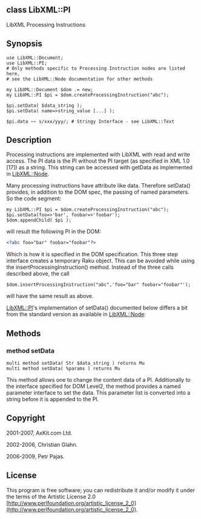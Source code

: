 class LibXML::PI
----------------

LibXML Processing Instructions

Synopsis
--------

    use LibXML::Document;
    use LibXML::PI;
    # Only methods specific to Processing Instruction nodes are listed here,
    # see the LibXML::Node documentation for other methods

    my LibXML::Document $dom .= new;
    my LibXML::PI $pi = $dom.createProcessingInstruction("abc");

    $pi.setData( $data_string );
    $pi.setData( name=>string_value [...] );

    $pi.data ~~ s/xxx/yyy/; # Stringy Interface - see LibXML::Text

Description
-----------

Processing instructions are implemented with LibXML with read and write access. The PI data is the PI without the PI target (as specified in XML 1.0 [17]) as a string. This string can be accessed with getData as implemented in [LibXML::Node](https://libxml-raku.github.io/LibXML-raku/Node).

Many processing instructions have attribute like data. Therefore setData() provides, in addition to the DOM spec, the passing of named parameters. So the code segment:

    my LibXML::PI $pi = $dom.createProcessingInstruction("abc");
    $pi.setData(foo=>'bar', foobar=>'foobar');
    $dom.appendChild( $pi );

will result the following PI in the DOM:

```xml
<?abc foo="bar" foobar="foobar"?>
```

Which is how it is specified in the DOM specification. This three step interface creates a temporary Raku object. This can be avoided while using the insertProcessingInstruction() method. Instead of the three calls described above, the call

    $dom.insertProcessingInstruction("abc",'foo="bar" foobar="foobar"');

will have the same result as above.

[LibXML::PI](https://libxml-raku.github.io/LibXML-raku/PI)'s implementation of setData() documented below differs a bit from the standard version as available in [LibXML::Node](https://libxml-raku.github.io/LibXML-raku/Node):

Methods
-------

### method setData

    multi method setData( Str $data_string ) returns Mu
    multi method setData( %params ) returns Mu

This method allows one to change the content data of a PI. Additionally to the interface specified for DOM Level2, the method provides a named parameter interface to set the data. This parameter list is converted into a string before it is appended to the PI.

Copyright
---------

2001-2007, AxKit.com Ltd.

2002-2006, Christian Glahn.

2006-2009, Petr Pajas.

License
-------

This program is free software; you can redistribute it and/or modify it under the terms of the Artistic License 2.0 [http://www.perlfoundation.org/artistic_license_2_0](http://www.perlfoundation.org/artistic_license_2_0).

